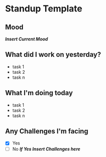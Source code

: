 # Standup Template

## Mood
***Insert Current Mood***
## What did I work on yesterday?
- task 1
- task 2
- task n
## What I'm doing today
- task 1
- task 2
- task n
## Any Challenges I'm facing
- [x] Yes
- [ ] No
***If Yes Insert Challenges here***
